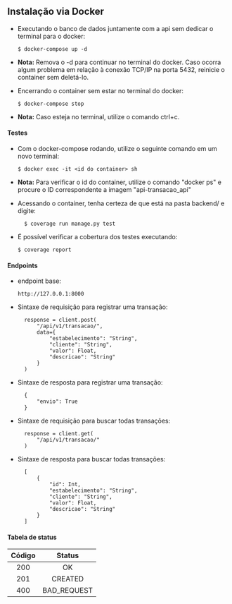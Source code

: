 ## Instalação via Docker

* Executando o banco de dados juntamente com a api sem dedicar o terminal para o docker:
	```
	$ docker-compose up -d
	```
* **Nota:** Remova o -d para continuar no terminal do docker. Caso ocorra algum problema em relação à conexão TCP/IP na porta 5432, reinicie o container sem deletá-lo.

* Encerrando o container sem estar no terminal do docker:
	```
	$ docker-compose stop
	```
* **Nota:** Caso esteja no terminal, utilize o comando ctrl+c.

#### Testes
* Com o docker-compose rodando, utilize o seguinte comando em um novo terminal:
  ```
  $ docker exec -it <id do container> sh
  ```
* **Nota:** Para verificar o id do container, utilize o comando "docker ps" e procure o ID correspondente a imagem "api-transacao_api"

* Acessando o container, tenha certeza de que está na pasta backend/ e digite:
  ```
	$ coverage run manage.py test
	```
* É possível verificar a cobertura dos testes executando:
	```
	$ coverage report
	```

#### Endpoints

* endpoint base:
	```
	http://127.0.0.1:8000
	```

* Sintaxe de requisição para registrar uma transação:

		response = client.post(
			"/api/v1/transacao/",
			data={
				"estabelecimento": "String",
				"cliente": "String",
				"valor": Float,
				"descricao": "String"
			}
		)

* Sintaxe de resposta para registrar uma transação:
	
		{
			"envio": True
		}

* Sintaxe de requisição para buscar todas transações:

		response = client.get(
			"/api/v1/transacao/"
		)

* Sintaxe de resposta para buscar todas transações:
	
		[
			{
				"id": Int,
				"estabelecimento": "String",
				"cliente": "String",
				"valor": Float,
				"descricao": "String"
			}
		]


#### Tabela de status

| Código | Status |
|:-------:|:---------:|
| 200   | OK |
| 201   | CREATED |
| 400   | BAD_REQUEST |
